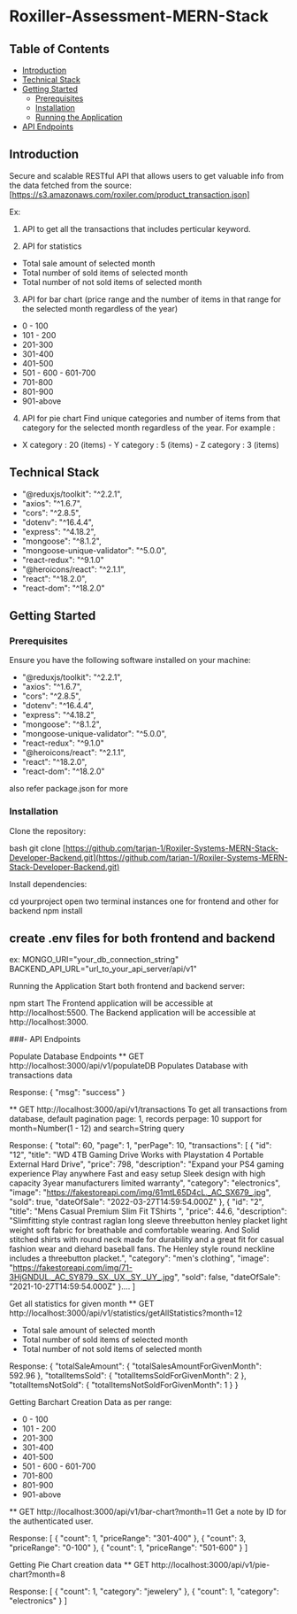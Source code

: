 # Roxiller-Assessment-MERN-Stack

## Table of Contents

- [Introduction](#introduction)
- [Technical Stack](#technical-stack)
- [Getting Started](#getting-started)
  - [Prerequisites](#prerequisites)
  - [Installation](#installation)
  - [Running the Application](#running-the-application)
- [API Endpoints](#api-endpoints)

## Introduction

Secure and scalable RESTful API that allows users to get valuable info from the data fetched from the source: [https://s3.amazonaws.com/roxiler.com/product_transaction.json]

Ex:

1. API to get all the transactions that includes perticular keyword.

2. API for statistics

- Total sale amount of selected month
- Total number of sold items of selected month
- Total number of not sold items of selected month

3. API for bar chart (price range and the number of items in that range for the selected month regardless of the year)

- 0 - 100
- 101 - 200
- 201-300
- 301-400
- 401-500
- 501 - 600 - 601-700
- 701-800
- 801-900
- 901-above

4. API for pie chart Find unique categories and number of items from that category for the selected month regardless of the year.
   For example :

- X category : 20 (items) - Y category : 5 (items) - Z category : 3 (items)

## Technical Stack

- "@reduxjs/toolkit": "^2.2.1",
- "axios": "^1.6.7",
- "cors": "^2.8.5",
- "dotenv": "^16.4.4",
- "express": "^4.18.2",
- "mongoose": "^8.1.2",
- "mongoose-unique-validator": "^5.0.0",
- "react-redux": "^9.1.0"
- "@heroicons/react": "^2.1.1",
- "react": "^18.2.0",
- "react-dom": "^18.2.0"

## Getting Started

### Prerequisites

Ensure you have the following software installed on your machine:

- "@reduxjs/toolkit": "^2.2.1",
- "axios": "^1.6.7",
- "cors": "^2.8.5",
- "dotenv": "^16.4.4",
- "express": "^4.18.2",
- "mongoose": "^8.1.2",
- "mongoose-unique-validator": "^5.0.0",
- "react-redux": "^9.1.0"
- "@heroicons/react": "^2.1.1",
- "react": "^18.2.0",
- "react-dom": "^18.2.0"

also refer package.json for more

### Installation

Clone the repository:

bash
git clone [https://github.com/tarjan-1/Roxiler-Systems-MERN-Stack-Developer-Backend.git](https://github.com/tarjan-1/Roxiler-Systems-MERN-Stack-Developer-Backend.git)

Install dependencies:

cd yourproject
open two terminal instances one for frontend and other for backend
npm install

## create .env files for both frontend and backend 
ex: 
MONGO_URI="your_db_connection_string"
BACKEND_API_URL="url_to_your_api_server/api/v1"

Running the Application
Start both frontend and backend server:

npm start
The Frontend application will be accessible at http://localhost:5500.
The Backend application will be accessible at http://localhost:3000.

###- API Endpoints

Populate Database Endpoints
\*\* GET http://localhost:3000/api/v1/populateDB
Populates Database with transactions data

Response:
{
"msg": "success"
}

\*\* GET http://localhost:3000/api/v1/transactions
To get all transactions from database, default pagination page: 1, records perpage: 10
support for month=Number(1 - 12) and search=String query

Response:
{
"total": 60,
"page": 1,
"perPage": 10,
"transactions": [
{
"id": "12",
"title": "WD 4TB Gaming Drive Works with Playstation 4 Portable External Hard Drive",
"price": 798,
"description": "Expand your PS4 gaming experience Play anywhere Fast and easy setup Sleek design with high capacity 3year manufacturers limited warranty",
"category": "electronics",
"image": "https://fakestoreapi.com/img/61mtL65D4cL._AC_SX679_.jpg",
"sold": true,
"dateOfSale": "2022-03-27T14:59:54.000Z"
},
{
"id": "2",
"title": "Mens Casual Premium Slim Fit TShirts ",
"price": 44.6,
"description": "Slimfitting style contrast raglan long sleeve threebutton henley placket light weight soft fabric for breathable and comfortable wearing. And Solid stitched shirts with round neck made for durability and a great fit for casual fashion wear and diehard baseball fans. The Henley style round neckline includes a threebutton placket.",
"category": "men's clothing",
"image": "https://fakestoreapi.com/img/71-3HjGNDUL._AC_SY879._SX._UX._SY._UY_.jpg",
"sold": false,
"dateOfSale": "2021-10-27T14:59:54.000Z"
}....
]

Get all statistics for given month
\*\* GET http://localhost:3000/api/v1/statistics/getAllStatistics?month=12

- Total sale amount of selected month
- Total number of sold items of selected month
- Total number of not sold items of selected month

Response:
{
"totalSaleAmount": {
"totalSalesAmountForGivenMonth": 592.96
},
"totalItemsSold": {
"totalItemsSoldForGivenMonth": 2
},
"totalItemsNotSold": {
"totalItemsNotSoldForGivenMonth": 1
}
}

Getting Barchart Creation Data as per range:

- 0 - 100
- 101 - 200
- 201-300
- 301-400
- 401-500
- 501 - 600 - 601-700
- 701-800
- 801-900
- 901-above

\*\* GET http://localhost:3000/api/v1/bar-chart?month=11
Get a note by ID for the authenticated user.

Response:
[
{
"count": 1,
"priceRange": "301-400"
},
{
"count": 3,
"priceRange": "0-100"
},
{
"count": 1,
"priceRange": "501-600"
}
]

Getting Pie Chart creation data
\*\* GET http://localhost:3000/api/v1/pie-chart?month=8

Response:
[
{
"count": 1,
"category": "jewelery"
},
{
"count": 1,
"category": "electronics"
}
]
